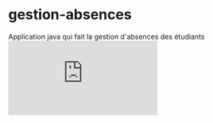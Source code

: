 # gestion-absences
Application java qui fait la gestion d'absences des étudiants
![to read](https://github.com/OthmanMoussaoui/gestion-absences/files/9233635/Projet.Bases.de.donnees.Avancees.2.pdf)
